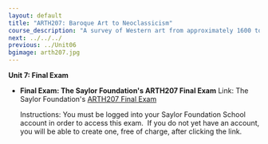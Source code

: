 ```yaml
---
layout: default
title: "ARTH207: Baroque Art to Neoclassicism"
course_description: "A survey of Western art from approximately 1600 to 1800. Covers artwork from the late Renaissance period to the earliest days of the Modern era, including the Baroque, Rococo, Enlightenment, and Neoclassical movements."
next: ../../../
previous: ../Unit06
bgimage: arth207.jpg
---
```

**Unit 7: Final Exam** <span id="7"></span> 
-   **Final Exam: The Saylor Foundation's ARTH207 Final Exam**
    Link: The Saylor Foundation's [ARTH207 Final
    Exam](http://school.saylor.org/mod/quiz/view.php?id=263)  
      
     Instructions: You must be logged into your Saylor Foundation School
    account in order to access this exam.  If you do not yet have an
    account, you will be able to create one, free of charge, after
    clicking the link.


